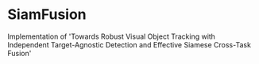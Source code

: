 # SiamFusion
Implementation of 'Towards Robust Visual Object Tracking with Independent Target-Agnostic Detection and Effective Siamese Cross-Task Fusion'
